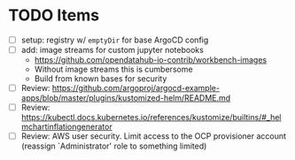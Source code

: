 # TODO Items

- [ ] setup: registry w/ `emptyDir` for base ArgoCD config
- [ ] add: image streams for custom jupyter notebooks
  - https://github.com/opendatahub-io-contrib/workbench-images
  - Without image streams this is cumbersome
  - Build from known bases for security
- [ ] Review: https://github.com/argoproj/argocd-example-apps/blob/master/plugins/kustomized-helm/README.md
- [ ] Review: https://kubectl.docs.kubernetes.io/references/kustomize/builtins/#_helmchartinflationgenerator
- [ ] Review: AWS user security. Limit access to the OCP provisioner account (reassign `Administrator' role to something limited)
